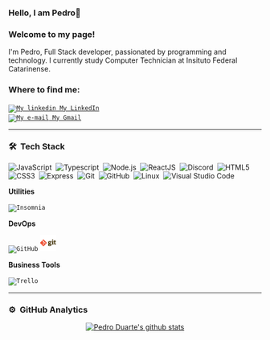 ### Hello, I am Pedro👋

<!--
**k1vz/k1vz** is a ✨ _special_ ✨ repository because its `README.md` (this file) appears on your GitHub profile.

Here are some ideas to get you started:

- 🔭 I’m currently working on ...
- 🌱 I’m currently learning ...
- 👯 I’m looking to collaborate on ...
- 🤔 I’m looking for help with ...
- 💬 Ask me about ...
- 📫 How to reach me: ...
- 😄 Pronouns: ...
- ⚡ Fun fact: ...
-->


### Welcome to my page!
<p>
  
I'm Pedro, Full Stack developer, passionated by programming and technology.
I currently study Computer Technician at Insituto Federal Catarinense.

</p>


### Where to find me:

<a href="https://www.linkedin.com/in/pedro-duarte-5b5356214/">
  <code><img alt="My linkedin" width="28" src="https://www.flaticon.com/svg/static/icons/svg/1383/1383262.svg" /> My LinkedIn</code>
</a>
<br />
<a href="https://mail.google.com/mail/ca/u/0/?view=cm&fs=1&tf=1&source=mailto&su=Contato&to=pe.of.duarte@gmail.com">
  <code><img alt="My e-mail" width="32" src="https://www.flaticon.com/svg/static/icons/svg/324/324123.svg" /> My Gmail</code>
</a>

---

### 🛠 &nbsp;Tech Stack

![JavaScript](https://img.shields.io/badge/-JavaScript-FEAE32?style=flat&logoColor=fff&logo=javascript)&nbsp;
![Typescript](https://img.shields.io/badge/-Typescript-3178C6?style=flat&logoColor=fff&logo=typescript)&nbsp;
![Node.js](https://img.shields.io/badge/-Node.js-5B9856?style=flat&logoColor=fff&logo=node.js)&nbsp;
![ReactJS](https://img.shields.io/badge/-ReactJS-18BCEE?style=flat&logoColor=fff&logo=react)&nbsp;
![Discord](https://img.shields.io/badge/-Discord-7289DA?style=flat&logo=discord&logoColor=ffffff)&nbsp;
![HTML5](https://img.shields.io/badge/-HTML5-333333?style=flat&logo=HTML5)&nbsp;
![CSS3](https://img.shields.io/badge/-CSS3-333333?style=flat&logo=CSS3&logoColor=1572B6)&nbsp;
![Express](https://img.shields.io/badge/-Express-333333?style=flat&logoColor=fff&logo=Express)&nbsp;
![Git](https://img.shields.io/badge/-Git-333333?style=flat&logo=git)&nbsp;
![GitHub](https://img.shields.io/badge/-GitHub-333333?style=flat&logo=github)&nbsp;
![Linux](https://img.shields.io/badge/-Linux-ffffff?style=flat&logoColor=000&logo=Linux)&nbsp;
![Visual Studio Code](https://img.shields.io/badge/-Visual%20Studio%20Code-333333?style=flat&logo=visual-studio-code&logoColor=007ACC)&nbsp;

**Utilities**

<code><img height="32" src="https://dashboard.snapcraft.io/site_media/appmedia/2018/04/twitter-card-icon.png" alt="Insomnia"/></code>

**DevOps**

<code><img height="32" src="https://cdn3.iconfinder.com/data/icons/inficons/512/github.png" alt="GitHub"/></code>
<code><img height="32" src="https://raw.githubusercontent.com/github/explore/80688e429a7d4ef2fca1e82350fe8e3517d3494d/topics/git/git.png" alt="Git"/></code>

**Business Tools**

<code><img height="32" src="https://cdn.iconscout.com/icon/free/png-512/trello-6-569395.png" alt="Trello"/></code>

---

### ⚙️ &nbsp;GitHub Analytics

<div align="center">
  
[![Pedro Duarte's github stats](https://github-readme-stats.vercel.app/api?username=k1vz&show_icons=true&theme=react&count_private=false)](https://github.com/anuraghazra/github-readme-stats)
